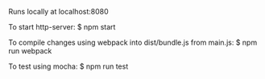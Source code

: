 Runs locally at localhost:8080

To start http-server:
$ npm start

To compile changes using webpack into dist/bundle.js from main.js:
$ npm run webpack

To test using mocha:
$ npm run test
